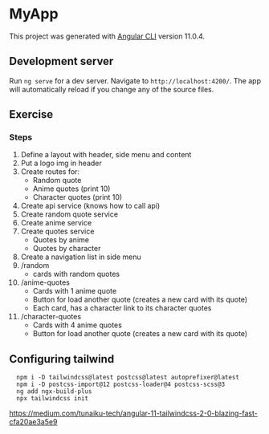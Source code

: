 # MyApp

This project was generated with [Angular CLI](https://github.com/angular/angular-cli) version 11.0.4.

## Development server

Run `ng serve` for a dev server. Navigate to `http://localhost:4200/`. The app will automatically reload if you change any of the source files.

## Exercise

### Steps

1. Define a layout with header, side menu and content
2. Put a logo img in header
3. Create routes for:
   - Random quote
   - Anime quotes (print 10)
   - Character quotes (print 10)
4. Create api service (knows how to call api)
5. Create random quote service
6. Create anime service
7. Create quotes service
   - Quotes by anime
   - Quotes by character
8. Create a navigation list in side menu
9. /random
   - cards with random quotes
10. /anime-quotes
    - Cards with 1 anime quote
    - Button for load another quote (creates a new card with its quote)
    - Each card, has a character link to its character quotes
11. /character-quotes
    - Cards with 4 anime quotes
    - Button for load another quote (creates a new card with its quote)

## Configuring tailwind

      npm i -D tailwindcss@latest postcss@latest autoprefixer@latest
      npm i -D postcss-import@12 postcss-loader@4 postcss-scss@3
      ng add ngx-build-plus
      npx tailwindcss init

https://medium.com/tunaiku-tech/angular-11-tailwindcss-2-0-blazing-fast-cfa20ae3a5e9
